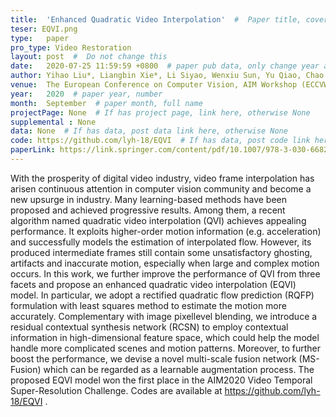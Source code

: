 ```yaml
---
title:  'Enhanced Quadratic Video Interpolation'  #  Paper title, covered by ''
teser: EQVI.png
type:   paper
pro_type: Video Restoration
layout: post  #  Do not change this
date:   2020-07-25 11:59:59 +0800  # paper pub data, only change year and month according to this format
author: Yihao Liu*, Liangbin Xie*, Li Siyao, Wenxiu Sun, Yu Qiao, Chao Dong # authors information
venue:  The European Conference on Computer Vision, AIM Workshop (ECCVW), 2020  # Where it be, ICCV and CVPR remove IEEE Conference on,
year:   2020  # paper year, number
month:  September  # paper month, full name
projectPage: None  # If has project page, link here, otherwise None
supplemental : None
data: None  # If has data, post data link here, otherwise None
code: https://github.com/lyh-18/EQVI  # If has data, post code link here, otherwise None
paperLink: https://link.springer.com/content/pdf/10.1007/978-3-030-66823-5_3.pdf  # post paper pdf link here
---
```

With the prosperity of digital video industry, video frame
interpolation has arisen continuous attention in computer vision community and become a new upsurge in industry. Many learning-based methods have been proposed and achieved progressive results. Among them,
a recent algorithm named quadratic video interpolation (QVI) achieves
appealing performance. It exploits higher-order motion information (e.g.
acceleration) and successfully models the estimation of interpolated flow.
However, its produced intermediate frames still contain some unsatisfactory ghosting, artifacts and inaccurate motion, especially when large and
complex motion occurs. In this work, we further improve the performance
of QVI from three facets and propose an enhanced quadratic video interpolation (EQVI) model. In particular, we adopt a rectified quadratic
flow prediction (RQFP) formulation with least squares method to estimate the motion more accurately. Complementary with image pixellevel blending, we introduce a residual contextual synthesis network
(RCSN) to employ contextual information in high-dimensional feature
space, which could help the model handle more complicated scenes and
motion patterns. Moreover, to further boost the performance, we devise
a novel multi-scale fusion network (MS-Fusion) which can be regarded as
a learnable augmentation process. The proposed EQVI model won the
first place in the AIM2020 Video Temporal Super-Resolution Challenge.
Codes are available at https://github.com/lyh-18/EQVI
.
